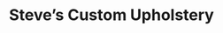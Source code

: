 ---
title: "Steve’s Custom Upholstery"
url: /redding/steves-custom-upholstery/
shop: Autowerkstatt
---